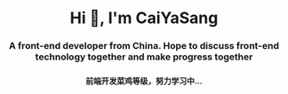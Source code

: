 <h1 align="center">Hi 👋, I'm CaiYaSang</h1>
<h3 align="center">A front-end developer from China. Hope to discuss front-end technology together and make progress together<h3>
<h4 align="center">前端开发菜鸡等级，努力学习中...</h4>
